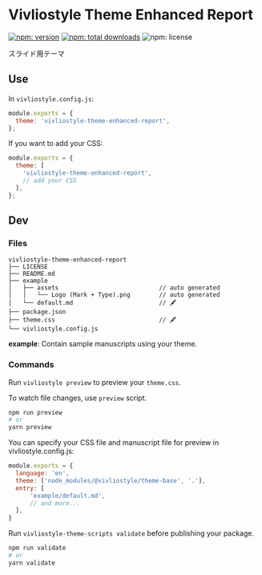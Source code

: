 # Vivliostyle Theme Enhanced Report

[![npm: version](https://flat.badgen.net/npm/v/vivliostyle-theme-enhanced-report)](https://npmjs.com/package/vivliostyle-theme-enhanced-report)
[![npm: total downloads](https://flat.badgen.net/npm/dt/vivliostyle-theme-enhanced-report)](https://npmjs.com/package/vivliostyle-theme-enhanced-report)
![npm: license](https://flat.badgen.net/npm/license/vivliostyle-theme-enhanced-report)

スライド用テーマ

## Use

In `vivliostyle.config.js`:

```js
module.exports = {
  theme: 'vivliostyle-theme-enhanced-report',
};
```

If you want to add your CSS:

```js
module.exports = {
  theme: [
    'vivliostyle-theme-enhanced-report',
    // add your CSS 
  ],
};
```

## Dev

### Files

```
vivliostyle-theme-enhanced-report
├── LICENSE
├── README.md
├── example
│   ├── assets                            // auto generated
│   │   └── Logo (Mark + Type).png        // auto generated
│   └── default.md                        // 🖋
├── package.json
├── theme.css                             // 🖋
└── vivliostyle.config.js
```

**example**: Contain sample manuscripts using your theme.

### Commands

Run `vivliostyle preview` to preview your `theme.css`.

To watch file changes, use `preview` script.

```bash
npm run preview
# or
yarn preview
```

You can specify your CSS file and manuscript file for preview in vivliostyle.config.js:

```js
module.exports = {
  language: 'en',
  theme: ['node_modules/@vivliostyle/theme-base', '.'],
  entry: [
      'example/default.md',
      // and more...
  ],
}
```

Run `vivliostyle-theme-scripts validate` before publishing your package.

```bash
npm run validate
# or
yarn validate
```
